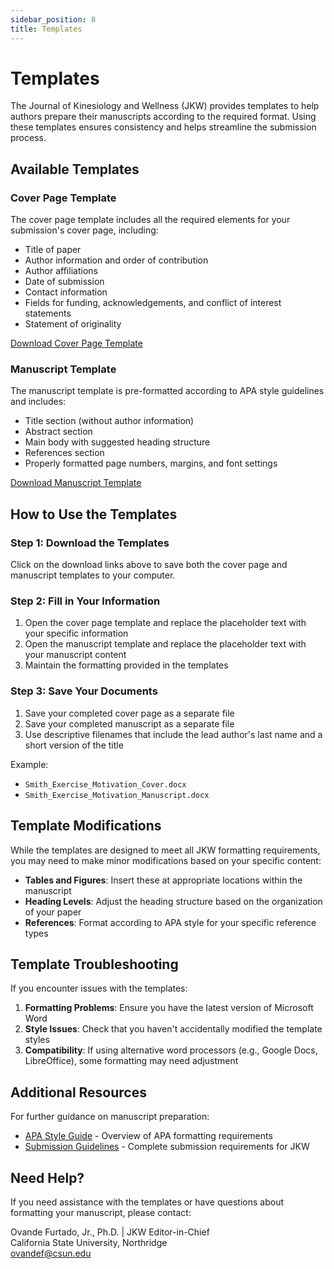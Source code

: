 ```yaml
---
sidebar_position: 8
title: Templates
---
```


# Templates

The Journal of Kinesiology and Wellness (JKW) provides templates to help authors prepare their manuscripts according to the required format. Using these templates ensures consistency and helps streamline the submission process.

## Available Templates

### Cover Page Template

The cover page template includes all the required elements for your submission's cover page, including:

- Title of paper
- Author information and order of contribution
- Author affiliations
- Date of submission
- Contact information
- Fields for funding, acknowledgements, and conflict of interest statements
- Statement of originality

[Download Cover Page Template](/files/APA-7th-edition-template-cover-jkw.docx)

### Manuscript Template

The manuscript template is pre-formatted according to APA style guidelines and includes:

- Title section (without author information)
- Abstract section
- Main body with suggested heading structure
- References section
- Properly formatted page numbers, margins, and font settings

[Download Manuscript Template](/files/APA-7th-edition-template-jkw.docx)

## How to Use the Templates

### Step 1: Download the Templates

Click on the download links above to save both the cover page and manuscript templates to your computer.

### Step 2: Fill in Your Information

1. Open the cover page template and replace the placeholder text with your specific information
2. Open the manuscript template and replace the placeholder text with your manuscript content
3. Maintain the formatting provided in the templates

### Step 3: Save Your Documents

1. Save your completed cover page as a separate file
2. Save your completed manuscript as a separate file
3. Use descriptive filenames that include the lead author's last name and a short version of the title

Example:
- `Smith_Exercise_Motivation_Cover.docx`
- `Smith_Exercise_Motivation_Manuscript.docx`

## Template Modifications

While the templates are designed to meet all JKW formatting requirements, you may need to make minor modifications based on your specific content:

- **Tables and Figures**: Insert these at appropriate locations within the manuscript
- **Heading Levels**: Adjust the heading structure based on the organization of your paper
- **References**: Format according to APA style for your specific reference types

## Template Troubleshooting

If you encounter issues with the templates:

1. **Formatting Problems**: Ensure you have the latest version of Microsoft Word
2. **Style Issues**: Check that you haven't accidentally modified the template styles
3. **Compatibility**: If using alternative word processors (e.g., Google Docs, LibreOffice), some formatting may need adjustment

## Additional Resources

For further guidance on manuscript preparation:

- [APA Style Guide](/apa-style-guide) - Overview of APA formatting requirements
- [Submission Guidelines](/submission-guidelines) - Complete submission requirements for JKW

## Need Help?

If you need assistance with the templates or have questions about formatting your manuscript, please contact:

Ovande Furtado, Jr., Ph.D.  | JKW Editor-in-Chief  
California State University, Northridge  
[ovandef@csun.edu](mailto:ovandef@csun.edu)